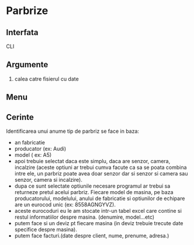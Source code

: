 # Parbrize

## Interfata
CLI

## Argumente
1. calea catre fisierul cu date

## Menu


## Cerinte
Identificarea unui anume tip de parbriz se face in baza:
- an fabricatie
- producator (ex: Audi)
- model ( ex: A5)
- apoi trebuie selectat daca este simplu, daca are senzor, camera, incalzire (aceste optiuni ar trebui 
cumva facute ca sa se poata combina intre ele, un parbriz poate avea doar senzor
 dar si senzor si camera sau senzor, camera si incalzire).
- dupa ce sunt selectate optiunile necesare programul ar trebui sa returneze pretul 
acelui parbriz. Fiecare model de masina, pe baza producatorului, modelului, anului 
de fabricatie si optiunilor de echipare are un eurocod unic (ex: 8558AGNGYVZ).
- aceste eurocoduri eu le am stocate intr-un tabel excel care contine si restul
informatiilor despre masina. (denumire, model...etc)
- putem face si un deviz pt fiecare masina (in deviz trebuie trecute date specifice 
despre masina).
- putem face facturi.(date despre client, nume, prenume, adresa.)
